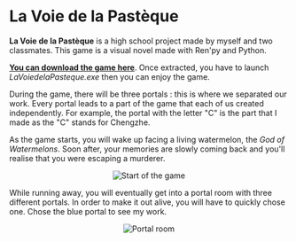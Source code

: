 # La Voie de la Pastèque

**La Voie de la Pastèque** is a high school project made by myself and two classmates. This game is a visual novel made with Ren'py and Python. 
  
[**You can download the game here**](LaVoieDeLaPasteque.zip). Once extracted, you have to launch *LaVoiedelaPasteque.exe* then you can enjoy the game.
  
During the game, there will be three portals : this is where we separated our work. Every portal leads to a part of the game that each of us created independently. For example, the portal with the letter "C" is the part that I made as the "C" stands for Chengzhe.  

As the game starts, you will wake up facing a living watermelon, the *God of Watermelons*. Soon after, your memories are slowly coming back and you'll realise that you were escaping a murderer.  

<p align="center">
<img src="https://cdn.discordapp.com/attachments/1251675245287571521/1251677542683770980/image.png?ex=666f730d&is=666e218d&hm=c71e5f2f20e83434bf038e0c60c21b44de9b3c874078e73dbd06c40865037d17&" alt="Start of the game"/>
</p>  
  
While running away, you will eventually get into a portal room with three different portals. In order to make it out alive, you will have to quickly chose one. Chose the blue portal to see my work.

<p align="center">
<img src="https://cdn.discordapp.com/attachments/1251675245287571521/1251685100035248158/image.png?ex=666f7a17&is=666e2897&hm=841530574ad6ad371631514abc6d8e20ab79e6e7355e510cdd9846d6a66b7241&" alt="Portal room"/>
</p>  
